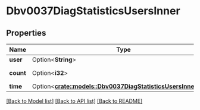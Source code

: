 # Dbv0037DiagStatisticsUsersInner

## Properties

Name | Type | Description | Notes
------------ | ------------- | ------------- | -------------
**user** | Option<**String**> | User name | [optional]
**count** | Option<**i32**> | Number of RPCs | [optional]
**time** | Option<[**crate::models::Dbv0037DiagStatisticsUsersInnerTime**](dbv0_0_37_diag_statistics_users_inner_time.md)> |  | [optional]

[[Back to Model list]](../README.md#documentation-for-models) [[Back to API list]](../README.md#documentation-for-api-endpoints) [[Back to README]](../README.md)



